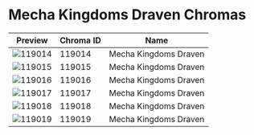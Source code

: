 # Mecha Kingdoms Draven Chromas



| Preview | Chroma ID | Name |
|---------|-----------|------|
| ![119014](https://raw.communitydragon.org/latest/plugins/rcp-be-lol-game-data/global/default/v1/champion-chroma-images/119/119014.png) | 119014 | Mecha Kingdoms Draven |
| ![119015](https://raw.communitydragon.org/latest/plugins/rcp-be-lol-game-data/global/default/v1/champion-chroma-images/119/119015.png) | 119015 | Mecha Kingdoms Draven |
| ![119016](https://raw.communitydragon.org/latest/plugins/rcp-be-lol-game-data/global/default/v1/champion-chroma-images/119/119016.png) | 119016 | Mecha Kingdoms Draven |
| ![119017](https://raw.communitydragon.org/latest/plugins/rcp-be-lol-game-data/global/default/v1/champion-chroma-images/119/119017.png) | 119017 | Mecha Kingdoms Draven |
| ![119018](https://raw.communitydragon.org/latest/plugins/rcp-be-lol-game-data/global/default/v1/champion-chroma-images/119/119018.png) | 119018 | Mecha Kingdoms Draven |
| ![119019](https://raw.communitydragon.org/latest/plugins/rcp-be-lol-game-data/global/default/v1/champion-chroma-images/119/119019.png) | 119019 | Mecha Kingdoms Draven |